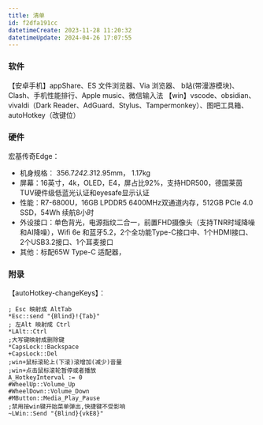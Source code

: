 ```yaml
---
title: 清单
id: f2dfa191cc
datetimeCreate: 2023-11-28 11:20:32
datetimeUpdate: 2024-04-26 17:07:55
---
```


### 软件
【安卓手机】appShare、ES 文件浏览器、Via 浏览器、 b站(带漫游模块)、Clash、手机性能排行、Apple music、微信输入法
【win】vscode、obsidian、vivaldi（Dark Reader、AdGuard、Stylus、Tampermonkey）、图吧工具箱、autoHotkey（改键位）


### 硬件

宏基传奇Edge：
- 机身规格： 356.7*242.3*12.95mm， 1.17kg
- 屏幕：16英寸，4k，OLED，E4，屏占比92%，支持HDR500，德国莱茵TUV硬件级低蓝光认证和eyesafe显示认证
- 性能：R7-6800U，16GB LPDDR5 6400MHz双通道内存，512GB PCIe 4.0 SSD，54Wh 续航8小时
- 外设接口：单色背光，电源指纹二合一，前置FHD摄像头（支持TNR时域降噪和AI降噪），Wifi 6e 和蓝牙5.2，2个全功能Type-C接口中、1个HDMI接口、2个USB3.2接口、1个耳麦接口
- 其他：标配65W Type-C 适配器，

### 附录
【autoHotkey-changeKeys】：
```
; Esc 映射成 AltTab
*Esc::send "{Blind}!{Tab}"
; 左Alt 映射成 Ctrl
*LAlt::Ctrl
;大写键映射成删除键
*CapsLock::Backspace
+CapsLock::Del
;win+鼠标滚轮上(下滚)滚增加(减少)音量
;win+点击鼠标滚轮暂停或者播放
A_HotkeyInterval := 0
#WheelUp::Volume_Up
#WheelDown::Volume_Down
#MButton::Media_Play_Pause
;禁用按win键开始菜单弹出,快捷键不受影响
~LWin::Send "{Blind}{vkE8}"
```
